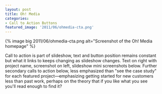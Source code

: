 ```yaml
---
layout: post
title: Oh! Media
categories:
- Call to Action Buttons
featured_image: '2011/06/ohmedia-cta.png'
---
```

{% image big 2011/06/ohmedia-cta.png alt="Screenshot of the Oh! Media homepage" %}

Call to action is part of slideshow, text and button position remains constant but what it links to keeps changing as slideshow changes. Text on right with project name, screenshot on left, slideshow mini screenshots below. Further secondary calls to action below, less emphasized than "see the case study" for each featured project&mdash;emphasizing getting started for new customers less than past work, perhaps on the theory that if you like what you see you'll read enough to find it?